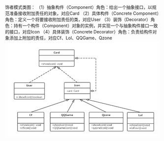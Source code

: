 饰者模式类图：
（1）抽象构件（Component）角色：给出一个抽象接口，以规范准备接收附加责任的对象，对应Card
（2）具体构件（Concrete Component）角色：定义一个将要接收附加责任的类，对应User
（3）装饰（Decorator）角色：持有一个构件（Component）对象的实例，并实现一个与抽象构件接口一致的接口，对应Icon
（4）具体装饰（Concrete Decorator）角色：负责给构件对象添加上附加的责任，对应Cf、Lol、QQGame、Qzone
![Image text](https://github.com/huanongying1201/MyPattern/blob/master/img/%E8%A3%85%E9%A5%B0%E8%80%85%E6%A8%A1%E5%BC%8F%E7%B1%BB%E5%9B%BE.png?raw=true)